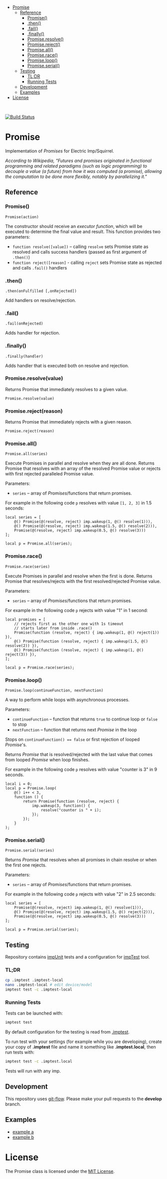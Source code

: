 <!-- START doctoc generated TOC please keep comment here to allow auto update -->
<!-- DON'T EDIT THIS SECTION, INSTEAD RE-RUN doctoc TO UPDATE -->


- [Promise](#promise)
  - [Reference](#reference)
    - [Promise()](#promise)
    - [.then()](#then)
    - [.fail()](#fail)
    - [.finally()](#finally)
    - [Promise.resolve()](#promiseresolve)
    - [Promise.reject()](#promisereject)
    - [Promise.all()](#promiseall)
    - [Promise.race()](#promisefirst)
    - [Promise.loop()](#promiseloop)
    - [Promise.serial()](#promiseserial)
  - [Testing](#testing)
    - [TL;DR](#tldr)
    - [Running Tests](#running-tests)
  - [Development](#development)
  - [Examples](#examples)
- [License](#license)

<!-- END doctoc generated TOC please keep comment here to allow auto update -->

<br />

[![Build Status](https://travis-ci.org/electricimp/Promise.svg?branch=master)](https://travis-ci.org/electricimp/Promise)

# Promise

Implementation of _Promises_ for Electric Imp/Squirrel.

_According to Wikipedia, "Futures and promises originated in functional programming and
related paradigms (such as logic programming) to decouple a value (a future) from how
it was computed (a promise), allowing the computation to be done more flexibly, notably
by parallelizing it."_

## Reference

### Promise()

`Promise(action)`

The constructor should receive an _executor function_, which will be executed to determine the final value and result.
This function provides two parameters: 

- `function resolve([value])` – calling `resolve` sets Promise state as resolved and calls success handlers (passed as first argument of `.then()`)
- `function reject([reason]` - calling  `reject` sets Promise state as rejected and calls `.fail()` handlers
 
### .then()

`.then(onFulfilled [,onRejected])`

Add handlers on resolve/rejection.

### .fail()

`.fail(onRejected)`

Adds handler for rejection.

### .finally()

`.finally(handler)`

Adds handler that is executed both on resolve and rejection.

### Promise.resolve(value)

Returns Promise that immediately resolves to a given value.

`Promise.resolve(value)`

### Promise.reject(reason)

Returns Promise that immediately rejects with a given reason.

`Promise.reject(reason)`

### Promise.all()

`Promise.all(series)`

Execute Promises in parallel and resolve when they are all done.
Returns Promise that resolves with an array of the resolved Promise value or rejects with first rejected paralleled Promise value.

Parameters:
- `series` – array of _Promises_/functions that return promises.

For example in the following code `p` resolves with value `[1, 2, 3]` in 1.5 seconds:

```squirrel
local series = [
    @() Promise(@(resolve, reject) imp.wakeup(1, @() resolve(1))),
    @() Promise(@(resolve, reject) imp.wakeup(1.5, @() resolve(2))),
    Promise(@(resolve, reject) imp.wakeup(0.5, @() resolve(3)))
];

local p = Promise.all(series);
```

### Promise.race()

`Promise.race(series)`

Execute Promises in parallel and resolve when the first is done.
Returns Promise that resolves/rejects with the first resolved/rejected Promise value.

Parameters:
- `series` – array of _Promises_/functions that return promises.

For example in the following code `p` rejects with value "1" in 1 second:

```squirrel
local promises = [
    // rejects first as the other one with 1s timeout
    // starts later from inside .race()
    Promise(function (resolve, reject) { imp.wakeup(1, @() reject(1)) }),
    @() Promise(function (resolve, reject) { imp.wakeup(1.5, @() resolve(2)) }),
    @() Promise(function (resolve, reject) { imp.wakeup(1, @() reject(3)) }),
];

local p = Promise.race(series);
```

### Promise.loop()

`Promise.loop(continueFunction, nextFunction)`

A way to perform while loops with asynchronous processes.

Parameters:
- `continueFunction` – function that returns `true` to continue loop or `false` to stop
- `nextFunction` – function that returns next _Promise_ in the loop

Stops on `continueFunction() == false` or first rejection of looped _Promise_'s.

Returns _Promise_ that is resolved/rejected with the last value that comes from looped _Promise_ when loop finishes.

For example in the following code `p` resolves with value "counter is 3" in 9 seconds.

```squirrel
local i = 0;
local p = Promise.loop(
    @() i++ < 3,
    function () {
        return Promise(function (resolve, reject) {
            imp.wakeup(3, function() {
                resolve("counter is " + i);
            });
        });
    }
);
```

### Promise.serial()

`Promise.serial(series)`

Returns _Promise_ that resolves when all promises in chain resolve or when the first one rejects.

Parameters:
- `series` – array of _Promises_/functions that return promises.

For example in the following code `p` rejects with value "2" in 2.5 seconds:

```squirrel
local series = [
    Promise(@(resolve, reject) imp.wakeup(1, @() resolve(1))),
    @() Promise(@(resolve, reject) imp.wakeup(1.5, @() reject(2))),
    Promise(@(resolve, reject) imp.wakeup(0.5, @() resolve(3)))
];

local p = Promise.serial(series);
```

## Testing

Repository contains [impUnit](https://github.com/electricimp/impUnit) tests and a configuration for [impTest](https://github.com/electricimp/impTest) tool.

### TL;DR

```bash
cp .imptest .imptest-local
nano .imptest-local # edit device/model
imptest test -c .imptest-local
```

### Running Tests

Tests can be launched with:

```bash
imptest test
```

By default configuration for the testing is read from [.imptest](https://github.com/electricimp/impTest/blob/develop/docs/imptest-spec.md).

To run test with your settings (for example while you are developing), create your copy of **.imptest** file and name it something like **.imptest.local**, then run tests with:

 ```bash
 imptest test -c .imptest.local
 ```

Tests will run with any imp.

## Development

This repository uses [git-flow](http://jeffkreeftmeijer.com/2010/why-arent-you-using-git-flow/).
Please make your pull requests to the __develop__ branch.

## Examples

- [example a](./examples/example-a.nut)
- [example b](./examples/example-b.nut)


# License

The Promise class is licensed under the [MIT License](./LICENSE.txt).
